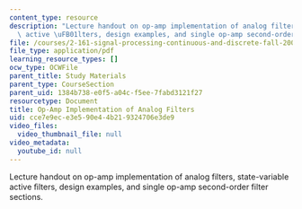 ```yaml
---
content_type: resource
description: "Lecture handout on op-amp implementation of analog filters, state-variable\
  \ active \uFB01lters, design examples, and single op-amp second-order filter sections."
file: /courses/2-161-signal-processing-continuous-and-discrete-fall-2008/cce7e9ece3e590e44b219324706e3de9_lpopamp.pdf
file_type: application/pdf
learning_resource_types: []
ocw_type: OCWFile
parent_title: Study Materials
parent_type: CourseSection
parent_uid: 1384b738-e0f5-a04c-f5ee-7fabd3121f27
resourcetype: Document
title: Op-Amp Implementation of Analog Filters
uid: cce7e9ec-e3e5-90e4-4b21-9324706e3de9
video_files:
  video_thumbnail_file: null
video_metadata:
  youtube_id: null
---
```

Lecture handout on op-amp implementation of analog filters, state-variable active ﬁlters, design examples, and single op-amp second-order filter sections.


